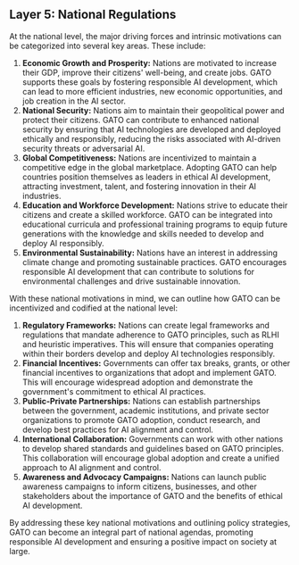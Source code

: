 ## Layer 5: National Regulations

At the national level, the major driving forces and intrinsic motivations can be categorized into several key areas. These include:

1. **Economic Growth and Prosperity:** Nations are motivated to increase their GDP, improve their citizens' well-being, and create jobs. GATO supports these goals by fostering responsible AI development, which can lead to more efficient industries, new economic opportunities, and job creation in the AI sector.
2. **National Security:** Nations aim to maintain their geopolitical power and protect their citizens. GATO can contribute to enhanced national security by ensuring that AI technologies are developed and deployed ethically and responsibly, reducing the risks associated with AI-driven security threats or adversarial AI.
3. **Global Competitiveness:** Nations are incentivized to maintain a competitive edge in the global marketplace. Adopting GATO can help countries position themselves as leaders in ethical AI development, attracting investment, talent, and fostering innovation in their AI industries.
4. **Education and Workforce Development:** Nations strive to educate their citizens and create a skilled workforce. GATO can be integrated into educational curricula and professional training programs to equip future generations with the knowledge and skills needed to develop and deploy AI responsibly.
5. **Environmental Sustainability:** Nations have an interest in addressing climate change and promoting sustainable practices. GATO encourages responsible AI development that can contribute to solutions for environmental challenges and drive sustainable innovation.

With these national motivations in mind, we can outline how GATO can be incentivized and codified at the national level:

1. **Regulatory Frameworks:** Nations can create legal frameworks and regulations that mandate adherence to GATO principles, such as RLHI and heuristic imperatives. This will ensure that companies operating within their borders develop and deploy AI technologies responsibly.
2. **Financial Incentives:** Governments can offer tax breaks, grants, or other financial incentives to organizations that adopt and implement GATO. This will encourage widespread adoption and demonstrate the government's commitment to ethical AI practices.
3. **Public-Private Partnerships:** Nations can establish partnerships between the government, academic institutions, and private sector organizations to promote GATO adoption, conduct research, and develop best practices for AI alignment and control.
4. **International Collaboration:** Governments can work with other nations to develop shared standards and guidelines based on GATO principles. This collaboration will encourage global adoption and create a unified approach to AI alignment and control.
5. **Awareness and Advocacy Campaigns:** Nations can launch public awareness campaigns to inform citizens, businesses, and other stakeholders about the importance of GATO and the benefits of ethical AI development.

By addressing these key national motivations and outlining policy strategies, GATO can become an integral part of national agendas, promoting responsible AI development and ensuring a positive impact on society at large.